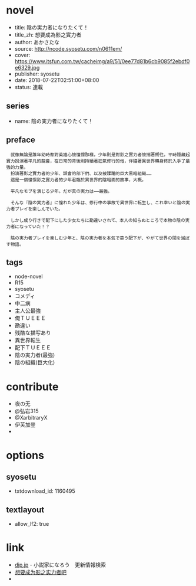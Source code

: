 # novel

- title: 陰の実力者になりたくて！
- title_zh: 想要成為影之實力者
- author: あかさたな
- source: http://ncode.syosetu.com/n0611em/
- cover: https://www.itsfun.com.tw/cacheimg/a9/51/0ee77d81b6cb9085f2ebdf0e6329.jpg
- publisher: syosetu
- date: 2018-07-22T02:51:00+08:00
- status: 連載

## series

- name: 陰の実力者になりたくて！

## preface


```
　就像無論是誰年幼時都對英雄心懷憧憬那樣，少年則是對影之實力者懷揣著嚮往。平時隱藏起實力扮演著平凡的龍套，在日常的背後則持續著狂氣修行的他，伴隨著異世界轉身終於入手了最強的力量。
　扮演著影之實力者的少年、誤會的部下們、以及被蹂躪的巨大黑暗組織……
　這是一個憧憬影之實力者的少年君臨於異世界的陰暗面的故事，大概。

　平凡なモブを演じる少年。だが真の実力は――最強。

　そんな『陰の実力者』に憧れた少年は、修行中の事故で異世界に転生し、これ幸いと陰の実力者プレイを楽しんでいた。

　しかし成り行きで配下にした少女たちに勘違いされて、本人の知らぬところで本物の陰の実力者になっていた！？

　陰の実力者プレイを楽しむ少年と、陰の実力者を本気で慕う配下が、やがて世界の闇を滅ぼす物語。
```

## tags

- node-novel
- R15
- syosetu
- コメディ
- 中二病
- 主人公最強
- 俺ＴＵＥＥＥ
- 勘違い
- 残酷な描写あり
- 異世界転生
- 配下ＴＵＥＥＥ
- 陰の実力者(最強)
- 陰の組織(巨大化)

# contribute

- 夜の无
- @弘岩315
- @XarbitraryX
- 伊芙加登
- 

# options

## syosetu

- txtdownload_id: 1160495

## textlayout

- allow_lf2: true

# link

- [dip.jp](https://narou.dip.jp/search.php?text=n0611em&novel=all&genre=all&new_genre=all&length=0&down=0&up=100) - 小説家になろう　更新情報検索
- [想要成为影之实力者吧](https://tieba.baidu.com/f?kw=%E6%83%B3%E8%A6%81%E6%88%90%E4%B8%BA%E5%BD%B1%E4%B9%8B%E5%AE%9E%E5%8A%9B%E8%80%85&ie=utf-8&tp=0 "想要成为影之实力者")
- 



